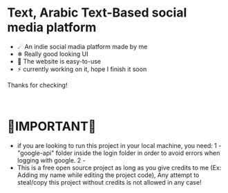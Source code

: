 <h1>Text, Arabic Text-Based social media platform</h1>
<ul>
  <li>☄ An indie social madia platform made by me</li>
  <li>❄ Really good looking UI</li>
  <li>🌌 The website is easy-to-use</li>
  <li>⚡ currently working on it, hope I finish it soon</li>
</ul>
<p>Thanks for checking!</p>
<br>
<h1>🚨IMPORTANT🚨</h1>
<ul>
  <li>if you are looking to run this project in your local machine, you need:
    1 - "google-api" folder inside the login folder in order to avoid errors when logging with google.
    2 - 
  </li>
  <li>This is a free open source project as long as you give credits to me (Ex: Adding my name while editing the project code), Any attempt to steal/copy this project without credits is not allowed in any case!</li>
</ul>
